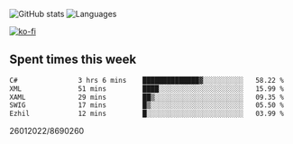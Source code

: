 ![GitHub stats](https://github-readme-stats.vercel.app/api?username=emipa606&theme=github_dark&show_icons=true) 
![Languages](https://github-readme-stats.vercel.app/api/top-langs/?username=emipa606&theme=github_dark&layout=compact)

[![ko-fi](https://ko-fi.com/img/githubbutton_sm.svg)](https://ko-fi.com/G2G55DDYD)

## Spent times this week
<!--START_SECTION:waka-->

```txt
C#               3 hrs 6 mins    ██████████████▓░░░░░░░░░░   58.22 %
XML              51 mins         ████░░░░░░░░░░░░░░░░░░░░░   15.99 %
XAML             29 mins         ██▒░░░░░░░░░░░░░░░░░░░░░░   09.35 %
SWIG             17 mins         █▒░░░░░░░░░░░░░░░░░░░░░░░   05.50 %
Ezhil            12 mins         █░░░░░░░░░░░░░░░░░░░░░░░░   03.99 %
```

<!--END_SECTION:waka-->


26012022/8690260
